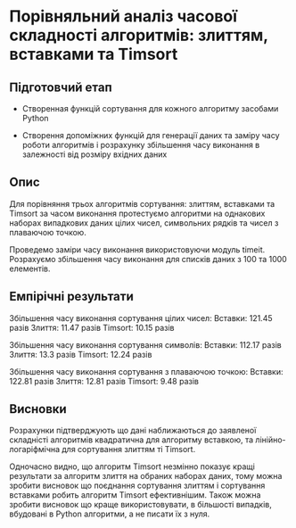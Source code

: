 # Порівняльний аналіз часової складності алгоритмів: злиттям, вставками та Timsort

## Підготовчий етап

- Створенная функцій сортування для кожного алгоритму засобами Python

- Створення допоміжних функцій для генерації даних та заміру часу роботи алгоритмів і розрахунку збільшення часу виконання в залежності від розміру вхідних даних

## Опис

Для порівняння трьох алгоритмів сортування: злиттям, вставками та Timsort за часом виконання протестуємо алгоритми на однакових наборах випадкових даних цілих чисел, символьних рядків та чисел з плаваючою точкою.

Проведемо заміри часу виконання використовуючи модуль timeit. Розрахуємо збільшення часу виконання для списків даних з 100 та 1000 елементів.

## Емпірічні результати

Збільшення часу виконання сортування цілих чисел:
Вставки: 121.45 разів
Злиття: 11.47 разів
Timsort: 10.15 разів

Збільшення часу виконання сортування символів:
Вставки: 112.17 разів
Злиття: 13.3 разів
Timsort: 12.24 разів

Збільшення часу виконання сортування з плаваючою точкою:
Вставки: 122.81 разів
Злиття: 12.81 разів
Timsort: 9.48 разів

## Висновки

Розрахунки підтверджують що дані наближаються до заявленої складністі алгоритмів квадратична для алгоритму вставкою, та лінійно-логаріфмічна для сортування злиттям ті Timsort.

Одночасно видно, що алгоритм Timsort незмінно показує кращі результати за алгоритм злиття на обраних наборах даних, тому можна зробити висновок що поєднання сортування злиттям і сортування вставками робить алгоритм Timsort ефективнішим. Також можна зробити висновок що краще використовувати, в більшості випадків, вбудовані в Python алгоритми, а не писати їх з нуля.
